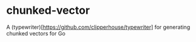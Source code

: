 # chunked-vector
A (typewriter)[https://github.com/clipperhouse/typewriter] for generating chunked vectors for Go
